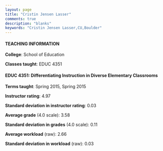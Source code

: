 ```yaml
---
layout: page
title: "Cristin Jensen Lasser" 
comments: true
description: "blanks"
keywords: "Cristin Jensen Lasser,CU,Boulder"
---
```

<head>
<script src="https://ajax.googleapis.com/ajax/libs/jquery/2.1.3/jquery.min.js"></script>
<script src="https://dl.dropboxusercontent.com/s/pc42nxpaw1ea4o9/highcharts.js?dl=0"></script>
<!-- <script src="../assets/js/highcharts.js"></script> -->
<style type="text/css">@font-face {
	font-family: "Bebas Neue";
	src: url(https://www.filehosting.org/file/details/544349/BebasNeue Regular.otf) format("opentype");
	}
	h1.Bebas { 
		font-family: "Bebas Neue", Verdana, Tahoma;
	}
</style>
</head>
	   
#### TEACHING INFORMATION

**College**: School of Education

**Classes taught**: EDUC 4351

#### EDUC 4351: Differentiating Instruction in Diverse Elementary Classrooms

**Terms taught**: Spring 2015, Spring 2015

**Instructor rating**: 4.97

**Standard deviation in instructor rating**: 0.03

**Average grade** (4.0 scale): 3.58

**Standard deviation in grades** (4.0 scale): 0.11

**Average workload** (raw): 2.66

**Standard deviation in workload** (raw): 0.03

